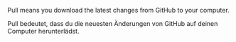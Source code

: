 Pull means you download the latest changes from GitHub to your computer.

Pull bedeutet, dass du die neuesten Änderungen von GitHub auf deinen Computer herunterlädst.